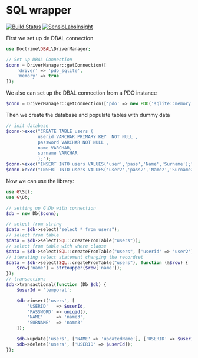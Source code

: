 SQL wrapper
===========

[![Build Status](https://travis-ci.org/gonzalo123/Db.png?branch=master)](https://travis-ci.org/gonzalo123/Db)
[![SensioLabsInsight](https://insight.sensiolabs.com/projects/c473b8d2-5552-43c5-8aaf-1c83115576e4/big.png)](https://insight.sensiolabs.com/projects/c473b8d2-5552-43c5-8aaf-1c83115576e4)

First we set up de DBAL connection

```php
use Doctrine\DBAL\DriverManager;

// Set up DBAL Connection
$conn = DriverManager::getConnection([
    'driver' => 'pdo_sqlite',
    'memory' => true
]);
```

We also can set up the DBAL connection from a PDO instance
```php
$conn = DriverManager::getConnection(['pdo' => new PDO('sqlite::memory:')]);
```

Then we create the database and populate tables with dummy data

```php
// init database
$conn->exec("CREATE TABLE users (
            userid VARCHAR PRIMARY KEY  NOT NULL ,
            password VARCHAR NOT NULL ,
            name VARCHAR,
            surname VARCHAR
            );");
$conn->exec("INSERT INTO users VALUES('user','pass','Name','Surname');");
$conn->exec("INSERT INTO users VALUES('user2','pass2','Name2','Surname2');");
```

Now we can use the library:

```php
use G\Sql;
use G\Db;

// setting up G\Db with connection
$db = new Db($conn);

// select from string
$data = $db->select("select * from users");
// select from table
$data = $db->select(SQL::createFromTable("users"));
// select from table with where clause
$data = $db->select(SQL::createFromTable("users", ['userid' => 'user2']));
// iterating select statement changing the recordset
$data = $db->select(SQL::createFromTable("users"), function (&$row) {
    $row['name'] = strtoupper($row['name']);
});
// transactions
$db->transactional(function (Db $db) {
    $userId = 'temporal';

    $db->insert('users', [
        'USERID'   => $userId,
        'PASSWORD' => uniqid(),
        'NAME'     => 'name3',
        'SURNAME'  => 'name3'
    ]);

    $db->update('users', ['NAME' => 'updatedName'], ['USERID' => $userId]);
    $db->delete('users', ['USERID' => $userId]);
});
```